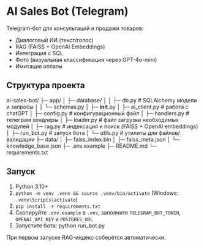 # AI Sales Bot (Telegram)

Telegram-бот для консультаций и продажи товаров:
- Диалоговый ИИ (текст/голос)
- RAG (FAISS + OpenAI Embeddings)
- Интеграция с SQL
- Фото (визуальная классификация через GPT-4o-mini)
- Имитация оплаты

## Структура проекта

ai-sales-bot/
├─ app/
│  ├─ database/
│  │  ├─ db.py                 # SQLAlchemy модели и запросы
│  │  └─ schemas.py
│  ├─ __init__.py
│  ├─ ai_client.py             # работа с chatGPT
│  ├─ config.py                # конфигурационный файл
│  ├─ handlers.py              # телеграм хендлеры
│  ├─ loader.py                # файл загрузки необходимых модулей
│  ├─ rag.py                   # индексация и поиск (FAISS + OpenAI embeddings)
│  ├─ run_bot.py               # запуск бота
│  └─ utils.py                 # утилиты для файлов/валидации
├─ data/
│  ├─ faiss_index.bin
│  ├─ faiss_meta.json
│  └─ knowledge_base.json
├─ .env.example
├─ README.md
└─ requirements.txt

## Запуск

1) Python 3.10+
1) `python -m venv .venv && source .venv/bin/activate` (Windows: `.venv\Scripts\activate`)
2) `pip install -r requirements.txt`
4) Скопируйте `.env.example` в `.env`, заполните `TELEGRAM_BOT_TOKEN`, `OPENAI_API_KEY` и `POSTGRES_URL`
5) Запустите бота: python run_bot.py

При первом запуске RAG-индекс соберётся автоматически.
